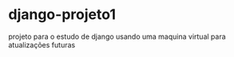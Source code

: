 # django-projeto1

projeto para o estudo de django usando uma maquina virtual para atualizações futuras
